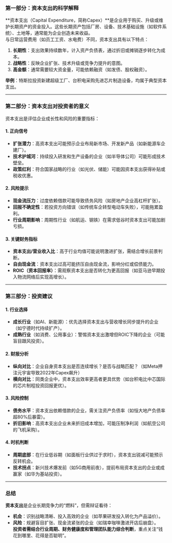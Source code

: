 ### 第一部分：资本支出的科学解释
**资本支出（Capital Expenditure，简称Capex）**是企业用于购买、升级或维护长期资产的资金投入。这些长期资产包括厂房、设备、技术基础设施（如软件系统）、土地等，通常能为企业创造未来收益。  
与日常运营费用（如员工工资、水电费）不同，资本支出具有以下特点：  
1. **长期性**：支出效果持续数年，计入资产负债表，通过折旧或摊销逐步转化为成本。  
2. **战略性**：反映企业扩张、技术升级或竞争力提升的意图。  
3. **高金额**：通常需要较大资金量，可能依赖融资（如发债、股权融资）。  

**举例**：特斯拉投资新建超级工厂、台积电采购先进芯片制造设备，均属于典型资本支出。

---

### 第二部分：资本支出对投资者的意义
资本支出是评估企业成长性和风险的重要指标：  
#### 1. **正向信号**  
- **扩张潜力**：高资本支出可能预示企业布局新市场、开发新产品（如新能源车企建厂）。  
- **技术护城河**：持续投入研发和生产设备的企业（如半导体公司）可能形成技术壁垒。  
- **政策红利**：符合国家战略的行业（如光伏、储能）可能因资本支出获得补贴或税收优惠。  

#### 2. **风险提示**  
- **现金流压力**：过度依赖借款可能导致债务风险（如房地产企业高杠杆扩张）。  
- **回报不确定性**：若投资方向错误（如传统车企转型电动车失败），可能拖累盈利。  
- **行业周期影响**：周期性行业（如航运、钢铁）在需求低谷时资本支出可能加剧亏损。

#### 3. **关键财务指标**  
- **资本支出/营业收入比**：高于行业均值可能说明激进扩张，需结合增长前景判断。  
- **自由现金流**：资本支出过高可能挤压自由现金流，影响分红或偿债能力。  
- **ROIC（资本回报率）**：需观察资本支出是否转化为更高回报（如亚马逊早期投入物流网络后实现高增长）。

---

### 第三部分：投资建议
#### 1. **行业选择**  
- **成长行业**（如AI、新能源）：优先选择资本支出与营收增长同步提升的企业（如宁德时代持续扩产）。  
- **成熟行业**（如消费、公用事业）：警惕资本支出激增但ROIC下降的企业（可能盲目跟风投资）。  

#### 2. **财报分析**  
- **纵向对比**：企业自身资本支出是否连续增长？是否与战略匹配？（如Meta押注元宇宙导致2022年Capex飙升）  
- **横向对比**：同类企业中，资本支出效率更高者更具优势（如台积电比中芯国际的芯片制程投资回报更优）。  

#### 3. **风险控制**  
- **债务水平**：资本支出依赖借款的企业，需关注资产负债率（如恒大地产负债率超80%后暴雷）。  
- **折旧影响**：高资本支出企业未来折旧成本增加，可能压制净利润（如航空公司的飞机采购）。  

#### 4. **时机判断**  
- **周期底部**：在行业低谷期（如面板行业供过于求时），资本支出锐减可能预示反转机会。  
- **技术拐点**：新兴技术爆发前（如5G商用前夜），提前布局资本支出的企业或成赢家（如华为基站投资）。

---

### 总结
**资本支出**是企业长期竞争力的“燃料”，但需辩证看待：  
- **机会**：识别战略清晰、投入高效的企业（如苹果研发投入转化为产品溢价）。  
- **风险**：规避盲目扩张、现金流紧张的企业（如瑞幸咖啡激进开店后崩盘）。  
**投资者需结合行业周期、财务健康度和管理团队能力综合判断**，重点关注“钱花到哪里、花得是否聪明”。